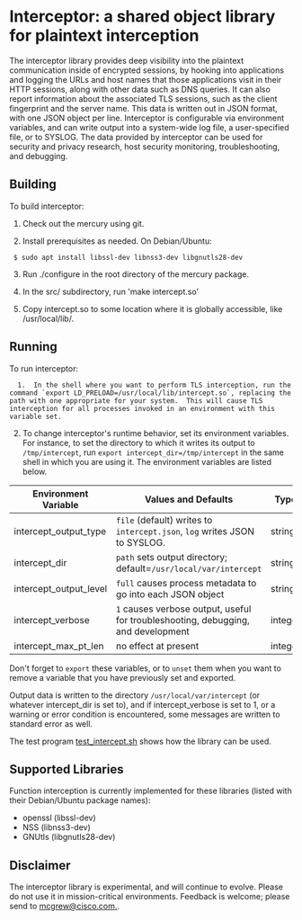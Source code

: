 # Interceptor: a shared object library for plaintext interception

The interceptor library provides deep visibility into the plaintext communication inside of encrypted sessions, by hooking into applications and logging the URLs and host names that those applications visit in their HTTP sessions, along with other data such as DNS queries.  It can also report information about the associated TLS sessions, such as the client fingerprint and the server name. This data is written out in JSON format, with one JSON object per line.  Interceptor is configurable via environment variables, and can write output into a system-wide log file, a user-specified file, or to SYSLOG. The data provided by interceptor can be used for security and privacy research, host security monitoring, troubleshooting, and debugging.

## Building

To build interceptor:

   1.  Check out the mercury using git.
   
   2.  Install prerequisites as needed.  On Debian/Ubuntu:

     $ sudo apt install libssl-dev libnss3-dev libgnutls28-dev

   3.  Run ./configure in the root directory of the mercury package.

   4.  In the src/ subdirectory, run 'make intercept.so'

   5.  Copy intercept.so to some location where it is globally accessible, like /usr/local/lib/.


## Running

To run interceptor:

      1.  In the shell where you want to perform TLS interception, run the command `export LD_PRELOAD=/usr/local/lib/intercept.so`, replacing the path with one appropriate for your system.  This will cause TLS interception for all processes invoked in an environment with this variable set.
   2.  To change interceptor's runtime behavior, set its environment variables.  For instance, to set the directory to which it
       writes its output to `/tmp/intercept`, run `export intercept_dir=/tmp/intercept` in the same shell in which you
       are using it.  The environment variables are listed below.



| Environment Variable   | Values and Defaults                                          | Type    |
| ---------------------- | ------------------------------------------------------------ | ------- |
| intercept_output_type  | `file` (default) writes to `intercept.json`, `log` writes JSON to SYSLOG. | string  |
| intercept_dir          | `path` sets output directory; default=`/usr/local/var/intercept` | string  |
| intercept_output_level | `full` causes process metadata to go into each JSON object   | string  |
| intercept_verbose      | `1` causes verbose output, useful for troubleshooting, debugging, and development | integer |
| intercept_max_pt_len   | no effect at present                                         | integer |

Don't forget to `export` these variables, or to `unset` them when you want to remove a variable that you have previously set and exported.

Output data is written to the directory `/usr/local/var/intercept` (or whatever intercept_dir is set to), and if intercept_verbose is set to 1, or a warning or error condition is encountered, some messages are written to standard error as well.

The test program [test_intercept.sh](../test/test_intercept.sh) shows how the library can be used.


## Supported Libraries

Function interception is currently implemented for these libraries (listed with their Debian/Ubuntu package names):

* openssl (libssl-dev)            
* NSS (libnss3-dev)           
* GNUtls (libgnutls28-dev)       
  



## Disclaimer

The interceptor library is experimental, and will continue to evolve.  Please do not use it in mission-critical environments.  Feedback is welcome; please send to [mcgrew@cisco.com.](mcgrew@cisco.com).

